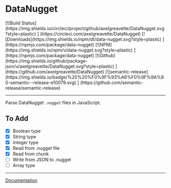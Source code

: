 <p align=center>
    <h1>DataNugget</h1>
    [![Build Status] (https://img.shields.io/circleci/project/github/axelgreavette/DataNugget.svg?style=plastic) ]  (https://circleci.com/axelgreavette/DataNugget) [![Downloads](https://img.shields.io/npm/dt/data-nugget.svg?style=plastic) ]  (https://npmjs.com/package/data-nugget) [![NPM](https://img.shields.io/npm/v/data-nugget.svg?style=plastic) ]  (https://npmjs.com/package/data-nugget) [![Github](https://img.shields.io/github/package-json/v/axelgreavette/DataNugget.svg?style=plastic) ] (https://github.com/axelgreavette/DataNugget) [![semantic-release](https://img.shields.io/badge/%20%20%F0%9F%93%A6%F0%9F%9A%80-semantic--release-e10079.svg) ] (https://github.com/semantic-release/semantic-release)

</p>

---

Parse DataNugget `.nugget` files in JavaScript.

## To Add

- [x] Boolean type
- [x] String type
- [x] Integer type
- [x] Read from .nugget file
- [x] Read from chunk
- [ ] Write from JSON to .nugget
- [ ] Array type

---

[Documentation](https://axelgreavette.github.io/DataNugget/docs)
